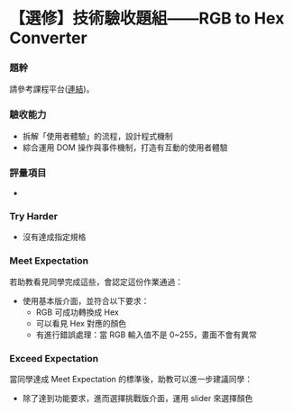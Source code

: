 # 【選修】技術驗收題組——RGB to Hex Converter

### 題幹
請參考課程平台([連結](https://lighthouse.alphacamp.co/courses/40/assignments/1236))。

### 驗收能力
* 拆解「使用者體驗」的流程，設計程式機制
* 綜合運用 DOM 操作與事件機制，打造有互動的使用者體驗
### 評量項目
* 
### Try Harder
* 沒有達成指定規格
### Meet Expectation
若助教看見同學完成這些，會認定這份作業通過：
* 使用基本版介面，並符合以下要求：
  * RGB 可成功轉換成 Hex
  * 可以看見 Hex 對應的顏色
  * 有進行錯誤處理：當 RGB 輸入值不是 0~255，畫面不會有異常
### Exceed Expectation
當同學達成 Meet Expectation 的標準後，助教可以進一步建議同學：
* 除了達到功能要求，進而選擇挑戰版介面，運用 slider 來選擇顏色